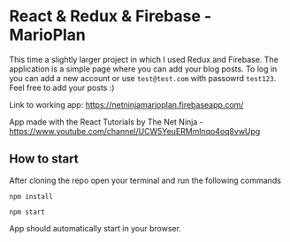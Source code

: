 # React & Redux & Firebase - MarioPlan

This time a slightly larger project in which I used Redux and Firebase. The application is a simple page where you can add your blog posts.
To log in you can add a new account or use `test@test.com` with passowrd `test123`.
Feel free to add your posts :) 

Link to working app: https://netninjamarioplan.firebaseapp.com/

App made with the React Tutorials by The Net Ninja - https://www.youtube.com/channel/UCW5YeuERMmlnqo4oq8vwUpg

## How to start

After cloning the repo open your terminal and run the following commands

`npm install`

`npm start`

App should automatically start in your browser.
